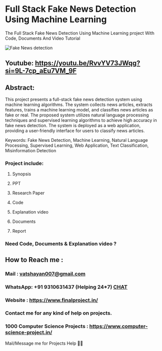 # Full Stack Fake News Detection Using Machine Learning
The Full Stack Fake News Detection Using Machine Learning project With Code, Documents And Video Tutorial

![Fake News detection](https://github.com/user-attachments/assets/a8c62c32-9581-4ff4-aeb5-9c312c49575a)

## Youtube: https://youtu.be/RvvYV73JWqg?si=9L-7cp_aEu7VM_9F

## Abstract: 
This project presents a full-stack fake news detection system using machine learning algorithms. The system collects news articles, extracts features, trains a machine learning model, and classifies news articles as fake or real. The proposed system utilizes natural language processing techniques and supervised learning algorithms to achieve high accuracy in fake news detection. The system is deployed as a web application, providing a user-friendly interface for users to classify news articles.

Keywords: Fake News Detection, Machine Learning, Natural Language Processing, Supervised Learning, Web Application, Text Classification, Misinformation Detection

### Project include: 

1. Synopsis

2. PPT

3. Research Paper


4. Code

5. Explanation video

6. Documents

7. Report


### Need Code, Documents & Explanation video ? 

## How to Reach me :

### Mail : vatshayan007@gmail.com 

### WhatsApp: +91 9310631437 (Helping 24*7) **[CHAT](https://wa.me/message/CHWN2AHCPMAZK1)** 

### Website : https://www.finalproject.in/

### Contact me for any kind of help on projects.
### 1000 Computer Science Projects : https://www.computer-science-project.in/


Mail/Message me for Projects Help 🙏🏻
